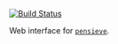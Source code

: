 [![Build Status](https://travis-ci.com/maxheld83/accio.svg?token=VqJKxxUwxXFJyYyqJx7G&branch=master)](https://travis-ci.com/maxheld83/accio)

Web interface for [`pensieve`](http://github.com/maxheld83/pensieve/).
